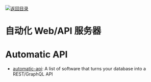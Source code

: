 [![返回目录](https://parg.co/UGo)](https://parg.co/b4z) 
# 自动化 Web/API 服务器

# Automatic API

- [automatic-api](https://github.com/dbohdan/automatic-api): A list of software that turns your database into a REST/GraphQL API
